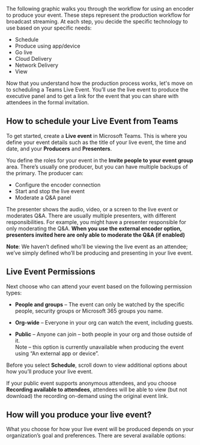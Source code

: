 The following graphic walks you through the workflow for using an encoder to produce your event. 
These steps represent the production workflow for broadcast streaming. At each step, you decide the specific technology to use based on your specific needs:
- Schedule 
- Produce using app/device
- Go live
- Cloud Delivery
- Network Delivery 
- View 

Now that you understand how the production process works, let's move on to scheduling a Teams Live Event. You’ll use the live event to produce the executive panel and to get a link for the event that you can share with attendees in the formal invitation. 
## How to schedule your Live Event from Teams 
To get started, create a **Live event** in Microsoft Teams. This is where you define your event details such as the title of your live event, the time and date, and your **Producers** and **Presenters**. 

 

You define the roles for your event in the **Invite people to your event group** area. There’s usually one producer, but you can have multiple backups of the primary. The producer can:
- Configure the encoder connection  
- Start and stop the live event
- Moderate a Q&A panel

The presenter shows the audio, video, or a screen to the live event or moderates Q&A. There are usually multiple presenters, with different responsibilities. For example, you might have a presenter responsible for only moderating the Q&A. **When you use the external encoder option, presenters invited here are only able to moderate the Q&A (if enabled)**

**Note**: We haven’t defined who’ll be viewing the live event as an attendee; we’ve simply defined who’ll be producing and presenting in your live event.
## Live Event Permissions
Next choose who can attend your event based on the following permission types:  

- **People and groups** – The event can only be watched by the specific people, security groups or Microsoft 365 groups you name. 

- **Org-wide** – Everyone in your org can watch the event, including guests. 

- **Public** – Anyone can join – both people in your org and those outside of it.  
Note – this option is currently unavailable when producing the event using “An external app or device”. 

Before you select **Schedule**, scroll down to view additional options about how you’ll produce your live event.

If your public event supports anonymous attendees, and you choose **Recording available to attendees**, attendees will be able to view (but not download) the recording on-demand using the original event link.
## How will you produce your live event?
What you choose for how your live event will be produced depends on your organization’s goal and preferences. There are several available options: 


  
